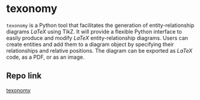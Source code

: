 # texonomy

`texonomy` is a Python tool that facilitates the generation of
entity-relationship diagrams $LaTeX$ using TikZ. It will provide a flexible
Python interface to easily produce and modify $LaTeX$ entity-relationship
diagrams. Users can create entities and add them to a diagram object by
specifying their relationships and relative positions. The diagram can be
exported as $LaTeX$ code, as a PDF, or as an image.

## Repo link

[texonomy](https://github.com/basseches/texonomy)
